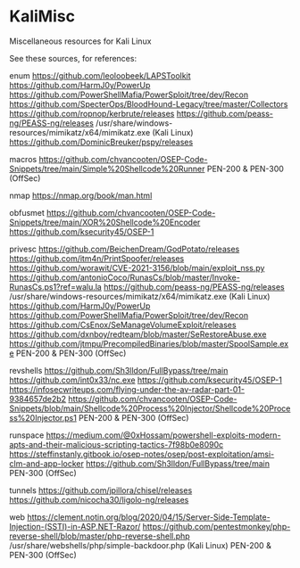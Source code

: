 # KaliMisc
Miscellaneous resources for Kali Linux

See these sources, for references:

enum
https://github.com/leoloobeek/LAPSToolkit
https://github.com/HarmJ0y/PowerUp
https://github.com/PowerShellMafia/PowerSploit/tree/dev/Recon
https://github.com/SpecterOps/BloodHound-Legacy/tree/master/Collectors
https://github.com/ropnop/kerbrute/releases
https://github.com/peass-ng/PEASS-ng/releases
/usr/share/windows-resources/mimikatz/x64/mimikatz.exe (Kali Linux)
https://github.com/DominicBreuker/pspy/releases

macros
https://github.com/chvancooten/OSEP-Code-Snippets/tree/main/Simple%20Shellcode%20Runner
PEN-200 & PEN-300 (OffSec)

nmap
https://nmap.org/book/man.html

obfusmet
https://github.com/chvancooten/OSEP-Code-Snippets/tree/main/XOR%20Shellcode%20Encoder
https://github.com/ksecurity45/OSEP-1

privesc
https://github.com/BeichenDream/GodPotato/releases
https://github.com/itm4n/PrintSpoofer/releases
https://github.com/worawit/CVE-2021-3156/blob/main/exploit_nss.py
https://github.com/antonioCoco/RunasCs/blob/master/Invoke-RunasCs.ps1?ref=walu.la
https://github.com/peass-ng/PEASS-ng/releases
/usr/share/windows-resources/mimikatz/x64/mimikatz.exe (Kali Linux)
https://github.com/HarmJ0y/PowerUp
https://github.com/PowerShellMafia/PowerSploit/tree/dev/Recon
https://github.com/CsEnox/SeManageVolumeExploit/releases
https://github.com/dxnboy/redteam/blob/master/SeRestoreAbuse.exe
https://github.com/jtmpu/PrecompiledBinaries/blob/master/SpoolSample.exe
PEN-200 & PEN-300 (OffSec)

revshells
https://github.com/Sh3lldon/FullBypass/tree/main
https://github.com/int0x33/nc.exe
https://github.com/ksecurity45/OSEP-1
https://infosecwriteups.com/flying-under-the-av-radar-part-01-9384657de2b2
https://github.com/chvancooten/OSEP-Code-Snippets/blob/main/Shellcode%20Process%20Injector/Shellcode%20Process%20Injector.ps1
PEN-200 & PEN-300 (OffSec)

runspace
https://medium.com/@0xHossam/powershell-exploits-modern-apts-and-their-malicious-scripting-tactics-7f98b0e8090c
https://steffinstanly.gitbook.io/osep-notes/osep/post-exploitation/amsi-clm-and-app-locker
https://github.com/Sh3lldon/FullBypass/tree/main
PEN-300 (OffSec)

tunnels
https://github.com/jpillora/chisel/releases
https://github.com/nicocha30/ligolo-ng/releases

web
https://clement.notin.org/blog/2020/04/15/Server-Side-Template-Injection-(SSTI)-in-ASP.NET-Razor/
https://github.com/pentestmonkey/php-reverse-shell/blob/master/php-reverse-shell.php
/usr/share/webshells/php/simple-backdoor.php (Kali Linux)
PEN-200 & PEN-300 (OffSec)
